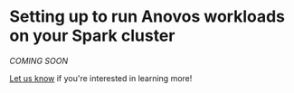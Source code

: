 # Setting up to run Anovos workloads on your Spark cluster

_COMING SOON_

[Let us know](../../community/communication/index.md) if you're interested in learning more!
